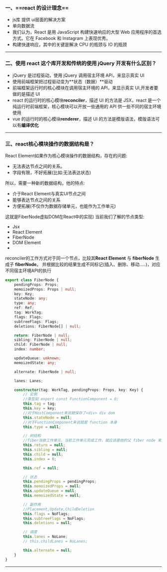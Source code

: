 ### 一、==react 的设计理念==
- js库 提供 ui层面的解决方案
- 单向数据流
- 我们认为，React 是用 JavaScript 构建快速响应的大型 Web 应用程序的首选方式。它在 Facebook 和 Instagram 上表现优秀。
- 构建快速响应，其中的关键是解决 CPU 的瓶颈与 IO 的瓶颈

---
### 二、使用 react 这个库开发和传统的使用 jQuery 开发有什么区别？

- jQuery 是过程驱动，使用 jQuery 调用宿主环境 API，来显示真实 UI
- 使用前端框架把过程驱动变为**状态（数据）**驱动 
- 前端框架运行时的核心模块在调用宿主环境的 API，来显示真实 UI,开发者要做的是描述 UI
- react 的运行时的核心模块**reconciler**，描述 UI 的方法是 JSX，react 是一个纯运行时前端框架，核心模块可以开放一些通用的 API 供一些不同的宿主环境使用
- vue 的运行时的核心模块**renderer**，描述 UI 的方法是模版语法，模版语法可以有**编译优化**

---

### 三、react核心模块操作的数据结构是？

React Element如果作为核心模块操作的数据结构，存在的问题:
- 无法表达节点之间的关系。
- 字段有限，不好拓展(比如:无法表达状态)
  
所以，需要一种新的数据结构，他的特点:

- 介于React Element与真实UI节点之间
- 能够表达节点之间的关系
- 方便拓展(不仅作为数据存储单元，也能作为工作单元)

这就是FiberNode虚拟DOM在React中的实现)
当前我们了解的节点类型:
- Jsx
- React Element
- FiberNode
- DOM Element
- 
reconciler的工作方式对于同一个节点，比较其**React Element** 与 **fiberNode** 生成子 **fiberNode**。
并根据比较的结果生成不同标记(插入、删除、移动.....)，对应不同宿主环境API的执行

```ts
export class FiberNode {
	pendingProps: Props;
	memoizedProps: Props | null;
	key: Key;
	stateNode: any;
	type: any;
	ref: Ref;
	tag: WorkTag;
	flags: Flags;
	subtreeFlags: Flags;
	deletions: FiberNode[] | null;

	return: FiberNode | null;
	sibling: FiberNode | null;
	child: FiberNode | null;
	index: number;

	updateQueue: unknown;
	memoizedState: any;

	alternate: FiberNode | null;

	lanes: Lanes;

	constructor(tag: WorkTag, pendingProps: Props, key: Key) {
		// 实例
        //类型如 export const FunctionComponent = 0;
		this.tag = tag;
		this.key = key;
        //对于HostComponent来说就保存了<div> div dom
		this.stateNode = null;
        //对于FunctionComponent来说就是 function 本身
		this.type = null;

		// 树结构
        //fiber当做工作单元，当前工作单元完成工作，就应该是他的父 fiber node 来执行工作 
		this.return = null;
		this.sibling = null;
		this.child = null;
		this.index = 0;

		this.ref = null;

		// 状态
		this.pendingProps = pendingProps;
		this.memoizedProps = null;
		this.updateQueue = null;
		this.memoizedState = null;

		// 副作用
        //Placement,Update,ChildDeletion
		this.flags = NoFlags;
		this.subtreeFlags = NoFlags;
		this.deletions = null;

		// 调度
		this.lanes = NoLane;
		// this.childLanes = NoLanes;

		this.alternate = null;
	}
}
```

---
